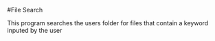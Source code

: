 #File Search

This program searches the users folder for files that contain a keyword 
inputed by the user
